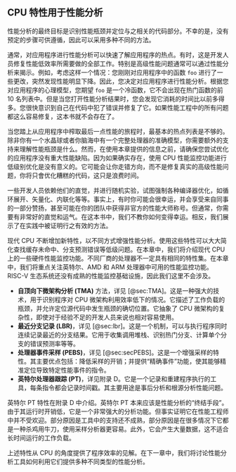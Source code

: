 
## CPU 特性用于性能分析

性能分析的最终目标是识别性能瓶颈并定位与之相关的代码部分。不幸的是，没有预定的步骤可供遵循，因此可以采用多种不同的方法。

通常，对应用程序进行性能分析可以快速了解应用程序的热点。有时，这是开发人员修复性能低效率所需要做的全部工作。特别是高级性能问题通常可以通过性能分析来揭示。例如，考虑这样一个情况：您刚刚对应用程序中的函数 `foo` 进行了一些更改，突然发现性能明显下降。因此，您决定对应用程序进行性能分析。根据您对应用程序的心理模型，您期望 `foo` 是一个冷函数，它不会出现在热门函数的前 10 名列表中。但是当您打开性能分析结果时，您会发现它消耗的时间比以前多得多。您很快意识到自己在代码中犯了错误并修复了它。如果性能工程中的所有问题都这么容易修复，这本书就不会存在了。

当您踏上从应用程序中榨取最后一点性能的旅程时，最基本的热点列表是不够的。除非你有一个水晶球或者你脑海中有一个完整处理器的准确模型，你需要额外的支持来理解性能瓶颈是什么。然而，在使用本章提供的信息之前，请确保您尝试优化的应用程序没有重大性能缺陷。因为如果确实存在，使用 CPU 性能监控功能进行低级别优化是没有意义的。它可能会让你走错方向，而不是修复真实的高级性能问题，你将只會优化糟糕的代码，这只是浪费时间。

一些开发人员依赖他们的直觉，并进行随机实验，试图强制各种编译器优化，如循环展开、矢量化、内联化等等。事实上，有时你可能会很幸运，并会享受来自同事的一部分赞扬，甚至可能在你的团队中获得非官方的性能大师称号。但通常，你需要有非常好的直觉和运气。在这本书中，我们不教你如何变得幸运。相反，我们展示了在实践中被证明行之有效的方法。

现代 CPU 不断增加新特性，以不同方式增强性能分析。使用这些特性可以大大简化查找缓存未命中、分支预测错误等低级问题。在本章中，我们将介绍现代 CPU 上的一些硬件性能监控功能。不同厂商的处理器不一定具有相同的特性集。在本章中，我们将重点关注英特尔、AMD 和 ARM 处理器中可用的性能监控功能。RISC-V 生态系统还没有成熟的性能监控基础设施，因此我们这里不会涉及。

* **自顶向下微架构分析 (TMA)** 方法，详见 [@sec:TMA]。这是一种强大的技术，用于识别程序对 CPU 微架构利用效率低下的情况。它描述了工作负载的瓶颈，并允许定位源代码中发生瓶颈的确切位置。它抽象了 CPU 微架构的复杂性，即使对于经验不足的开发人员来说也相对容易使用。
* **最近分支记录 (LBR)**，详见 [@sec:lbr]。这是一个机制，可以与执行程序同时连续记录最近的分支结果。它用于收集调用堆栈、识别热门分支、计算单个分支的错误预测率等等。
* **处理器事件采样 (PEBS)**，详见 [@sec:secPEBS]。这是一个增强采样的特性。其主要优点包括：降低采样的开销；并提供“精确事件”功能，使其能够精准定位导致特定性能事件的指令。
* **英特尔处理器跟踪 (PT)**，详见附录 D。它是一个记录和重建程序执行的工具，每条指令都会记录时间戳。其主要用途是事后分析和根源分析性能问题。

英特尔 PT 特性在附录 D 中介绍。英特尔 PT 本来应该是性能分析的“终结手段”。由于其运行时开销低，它是一个非常强大的分析功能。但事实证明它在性能工程师中并不受欢迎。部分原因是工具中的支持还不成熟，部分原因是在很多情况下它都是一种杀鸡用牛刀，使用采样分析器更容易。此外，它会产生大量数据，这不适合长时间运行的工作负载。

上述特性从 CPU 的角度提供了程序效率的见解。在下一章中，我们将讨论性能分析工具如何利用它们提供多种不同类型的性能分析。
